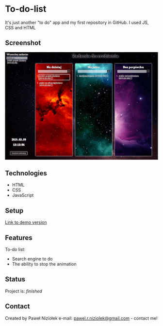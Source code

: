 # To-do-list

It's just another "to do" app and my first repository in GitHub.
I used JS, CSS and HTML

## Screenshot

![Example screenshot](screenshot.png)

## Technologies

- HTML
- CSS
- JavaScript

## Setup

[Link to demo version](https://pawelniziolek.github.io/another-to-do-list-in-JS/index.html)

## Features

To-do list:

- Search engine to do
- The ability to stop the animation

## Status

Project is: _finished_

## Contact

Created by Paweł Niziołek e-mail: pawel.r.niziolek@gmail.com - contact me!

